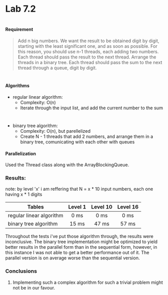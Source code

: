 # Lab 7.2
#
#### Requirement
>Add n big numbers. We want the result to be obtained digit by digit, starting with the least significant one, and as soon as possible. For this reason, you should use n-1 threads, each adding two numbers. Each thread should pass the result to the next thread. Arrange the threads in a binary tree. Each thread should pass the sum to the next thread through a queue, digit by digit.
#
#### Algorithms
*   regular linear algorithm:
    * Complexity: O(n)
    * Iterate through the input list, and add the current number to the sum
#    
* binary tree algorithm:  
    * Complexity: O(n), but parellelized
    * Create N - 1 threads that add 2 numbers, and arrange them in a binary tree, comunicating with each other with queues

#### Parallelization
Used the Thread class along with the ArrayBlockingQueue. 

### Results:  
note: by level 'x' i am reffering that N = x * 10 input numbers, each one having x * 1 digits

| Tables                           | Level 1 | Level 10 | Level 16 
| -------------------------------- |:--------:|:-------:|:---------:|
| regular linear algorithm         | 0 ms |  0 ms | 0 ms |
| binary tree algorithm            | 15 ms | 47 ms |57 ms |

Throughout the tests i've put those algorithm through, the results were inconclusive. 
The binary tree implementation might be optimized to yield better results in the parallel form than in the sequential form, however, in this instance I was not able to get a better performance out of it. The parallel version is on average worse than the sequential version.

### Conclusions

1. Implementing such a complex algorithm for such a trivial problem might not be in our favour.



